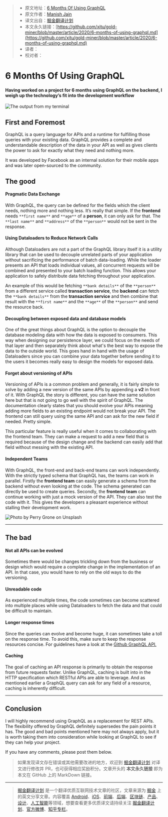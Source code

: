 > * 原文地址：[6 Months Of Using GraphQL](https://levelup.gitconnected.com/6-months-of-using-graphql-faa0fb68b4af)
> * 原文作者：[Manish Jain](https://medium.com/@jaiin.maniish)
> * 译文出自：[掘金翻译计划](https://github.com/xitu/gold-miner)
> * 本文永久链接：[https://github.com/xitu/gold-miner/blob/master/article/2020/6-months-of-using-graphql.md](https://github.com/xitu/gold-miner/blob/master/article/2020/6-months-of-using-graphql.md)
> * 译者：
> * 校对者：

# 6 Months Of Using GraphQL

#### Having worked on a project for 6 months using GraphQL on the backend, I weigh up the technology’s fit into the development workflow

![The output from my terminal](https://cdn-images-1.medium.com/max/2526/1*SYo5JVMz3D79G_OEfs8q_g.png)

## First and Foremost

GraphQL is a query language for APIs and a runtime for fulfilling those queries with your existing data. GraphQL provides a complete and understandable description of the data in your API as well as gives clients the power to ask for exactly what they need and nothing more.

It was developed by Facebook as an internal solution for their mobile apps and was later open-sourced to the community.

## The good

#### Pragmatic Data Exchange

With GraphQL, the query can be defined for the fields which the client needs, nothing more and nothing less. It’s really that simple. If the **frontend** needs `**first name**` and `**age**` of a **person**, it can only ask for that. The `**last name**` and `**address**` of the `**person**` would not be sent in the response.

#### Using Dataloaders to Reduce Network Calls

Although Dataloaders are not a part of the GraphQL library itself it is a utility library that can be used to decouple unrelated parts of your application without sacrificing the performance of batch data-loading. While the loader presents an API that loads individual values, all concurrent requests will be combined and presented to your batch loading function. This allows your application to safely distribute data fetching throughout your application.

An example of this would be fetching `**bank details**` of the `**person**` from a different service called **transaction service**, the **backend** can fetch the `**bank details**` from the **transaction service** and then combine that result with the `**first name**` and the `**age**` of the `**person**` and send the resource back.

#### Decoupling between exposed data and database models

One of the great things about GraphQL is the option to decouple the database modeling data with how the data is exposed to consumers. This way when designing our persistence layer, we could focus on the needs of that layer and then separately think about what's the best way to expose the data to the outside world. This goes hand in hand with the usage of Dataloaders since you can combine your data together before sending it to the users it becomes really easy to design the models for exposed data.

#### Forget about versioning of APIs

Versioning of APIs is a common problem and generally, it is fairly simple to solve by adding a new version of the same APIs by appending a **v2** in front of it. With GraphQL the story is different, you can have the same solution here but that is not going to go well with the spirit of GraphQL. The documentation clearly states that you should evolve your APIs meaning adding more fields to an existing endpoint would not break your API. The frontend can still query using the same API and can ask for the new field if needed. Pretty simple.

This particular feature is really useful when it comes to collaborating with the frontend team. They can make a request to add a new field that is required because of the design change and the backend can easily add that field without messing with the existing API.

#### Independent Teams

With GraphQL, the front-end and back-end teams can work independently. With the strictly typed schema that GraphQL has, the teams can work in parallel. Firstly the **frontend team** can easily generate a schema from the backend without even looking at the code. The schema generated can directly be used to create queries. Secondly, the **frontend** **team** can continue working with just a mock version of the API. They can also test the code with it. This gives the developers a pleasant experience without stalling their development work.

![Photo by [Perry Grone](https://unsplash.com/@perrygrone?utm_source=medium&utm_medium=referral) on [Unsplash](https://unsplash.com?utm_source=medium&utm_medium=referral)](https://cdn-images-1.medium.com/max/10944/0*ClSi_KEJVSWlHwUL)

---

## The bad

#### Not all APIs can be evolved

Sometimes there would be changes trickling down from the business or design which would require a complete change in the implementation of an API. In that case, you would have to rely on the old ways to do the versioning.

#### Unreadable code

As experienced multiple times, the code sometimes can become scattered into multiple places while using Dataloaders to fetch the data and that could be difficult to maintain.

#### Longer response times

Since the queries can evolve and become huge, it can sometimes take a toll on the response time. To avoid this, make sure to keep the response resources concise. For guidelines have a look at the [Github GraphQL API.](https://developer.github.com/v4/)

#### Caching

The goal of caching an API response is primarily to obtain the response from future requests faster. Unlike GraphQL, caching is built into in the HTTP specification which RESTful APIs are able to leverage. And as mentioned earlier a GraphQL query can ask for any field of a resource, caching is inherently difficult.

---

## Conclusion

I will highly recommend using GraphQL as a replacement for REST APIs. The flexibility offered by GraphQL definitely supersedes the pain points it has. The good and bad points mentioned here may not always apply, but it is worth taking them into consideration while looking at GraphQL to see if they can help your project.

If you have any comments, please post them below.

> 如果发现译文存在错误或其他需要改进的地方，欢迎到 [掘金翻译计划](https://github.com/xitu/gold-miner) 对译文进行修改并 PR，也可获得相应奖励积分。文章开头的 **本文永久链接** 即为本文在 GitHub 上的 MarkDown 链接。

---

> [掘金翻译计划](https://github.com/xitu/gold-miner) 是一个翻译优质互联网技术文章的社区，文章来源为 [掘金](https://juejin.im) 上的英文分享文章。内容覆盖 [Android](https://github.com/xitu/gold-miner#android)、[iOS](https://github.com/xitu/gold-miner#ios)、[前端](https://github.com/xitu/gold-miner#前端)、[后端](https://github.com/xitu/gold-miner#后端)、[区块链](https://github.com/xitu/gold-miner#区块链)、[产品](https://github.com/xitu/gold-miner#产品)、[设计](https://github.com/xitu/gold-miner#设计)、[人工智能](https://github.com/xitu/gold-miner#人工智能)等领域，想要查看更多优质译文请持续关注 [掘金翻译计划](https://github.com/xitu/gold-miner)、[官方微博](http://weibo.com/juejinfanyi)、[知乎专栏](https://zhuanlan.zhihu.com/juejinfanyi)。
